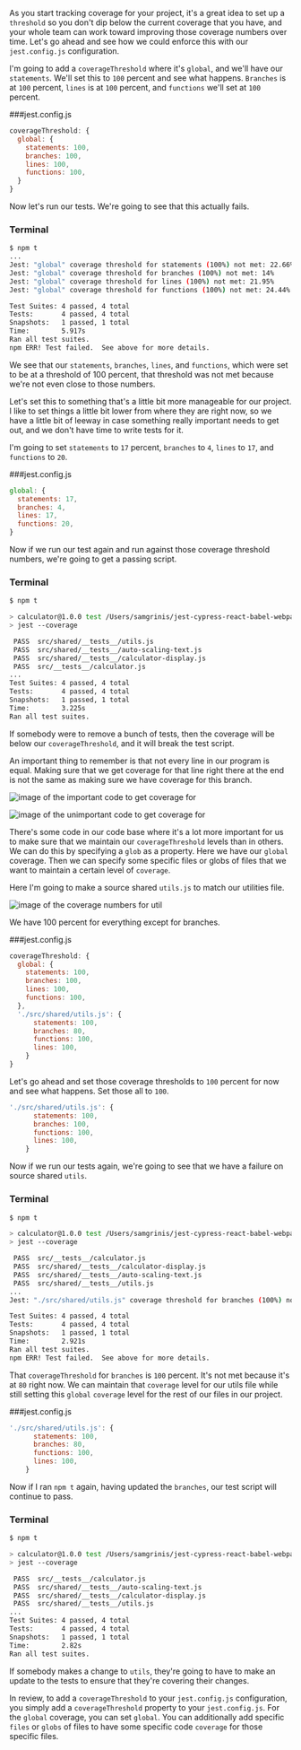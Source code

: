 As you start tracking coverage for your project, it's a great idea to set up a `threshold` so you don't dip below the current coverage that you have, and your whole team can work toward improving those coverage numbers over time. Let's go ahead and see how we could enforce this with our `jest.config.js` configuration.

I'm going to add a `coverageThreshold` where it's `global`, and we'll have our `statements`. We'll set this to `100` percent and see what happens. `Branches` is at `100` percent, `lines` is at `100` percent, and `functions` we'll set at `100` percent.

###jest.config.js
```js
coverageThreshold: {
  global: {
    statements: 100,
    branches: 100,
    lines: 100,
    functions: 100,
  }
}
```

Now let's run our tests. We're going to see that this actually fails. 

### Terminal
```bash
$ npm t 
...
Jest: "global" coverage threshold for statements (100%) not met: 22.66%
Jest: "global" coverage threshold for branches (100%) not met: 14%
Jest: "global" coverage threshold for lines (100%) not met: 21.95%
Jest: "global" coverage threshold for functions (100%) not met: 24.44%

Test Suites: 4 passed, 4 total
Tests:       4 passed, 4 total
Snapshots:   1 passed, 1 total
Time:        5.917s
Ran all test suites.
npm ERR! Test failed.  See above for more details.
```

We see that our `statements`, `branches`, `lines`, and `functions`, which were set to be at a threshold of 100 percent, that threshold was not met because we're not even close to those numbers.

Let's set this to something that's a little bit more manageable for our project. I like to set things a little bit lower from where they are right now, so we have a little bit of leeway in case something really important needs to get out, and we don't have time to write tests for it.

I'm going to set `statements` to `17` percent, `branches` to `4`, `lines` to `17`, and `functions` to `20`. 

###jest.config.js
```js
global: {
  statements: 17,
  branches: 4,
  lines: 17,
  functions: 20,
}
```

Now if we run our test again and run against those coverage threshold numbers, we're going to get a passing script. 

### Terminal
```bash
$ npm t

> calculator@1.0.0 test /Users/samgrinis/jest-cypress-react-babel-webpack
> jest --coverage

 PASS  src/shared/__tests__/utils.js
 PASS  src/shared/__tests__/auto-scaling-text.js
 PASS  src/shared/__tests__/calculator-display.js
 PASS  src/__tests__/calculator.js
...
Test Suites: 4 passed, 4 total
Tests:       4 passed, 4 total
Snapshots:   1 passed, 1 total
Time:        3.225s
Ran all test suites.
```

If somebody were to remove a bunch of tests, then the coverage will be below our `coverageThreshold`, and it will break the test script.

An important thing to remember is that not every line in our program is equal. Making sure that we get coverage for that line right there at the end is not the same as making sure we have coverage for this branch.

![image of the important code to get coverage for](http://res.cloudinary.com/dg3gyk0gu/image/upload/v1543907436/transcript-images/egghead-set-a-code-coverage-threshold-in-jest-to-maintain-code-coverage-levels-important.png)

![image of the unimportant code to get coverage for](http://res.cloudinary.com/dg3gyk0gu/image/upload/v1543907428/transcript-images/egghead-set-a-code-coverage-threshold-in-jest-to-maintain-code-coverage-levels-not-important.png)

There's some code in our code base where it's a lot more important for us to make sure that we maintain our `coverageThreshold` levels than in others. We can do this by specifying a `glob` as a property. Here we have our `global` coverage. Then we can specify some specific files or globs of files that we want to maintain a certain level of `coverage`.

Here I'm going to make a source shared `utils.js` to match our utilities file. 

![image of the coverage numbers for util](http://res.cloudinary.com/dg3gyk0gu/image/upload/v1543907429/transcript-images/egghead-set-a-code-coverage-threshold-in-jest-to-maintain-code-coverage-levels-coverage-utils.png)

We have 100 percent for everything except for branches. 

###jest.config.js
```js
coverageThreshold: {
  global: {
    statements: 100,
    branches: 100,
    lines: 100,
    functions: 100,
  },
  './src/shared/utils.js': {
      statements: 100,
      branches: 80,
      functions: 100,
      lines: 100,
    }
}
```

Let's go ahead and set those coverage thresholds to `100` percent for now and see what happens. Set those all to `100`.

```js
'./src/shared/utils.js': {
      statements: 100,
      branches: 100,
      functions: 100,
      lines: 100,
    }
```

Now if we run our tests again, we're going to see that we have a failure on source shared `utils`. 

### Terminal
```bash
$ npm t

> calculator@1.0.0 test /Users/samgrinis/jest-cypress-react-babel-webpack
> jest --coverage

 PASS  src/__tests__/calculator.js
 PASS  src/shared/__tests__/calculator-display.js
 PASS  src/shared/__tests__/auto-scaling-text.js
 PASS  src/shared/__tests__/utils.js
...
Jest: "./src/shared/utils.js" coverage threshold for branches (100%) not met:80%

Test Suites: 4 passed, 4 total
Tests:       4 passed, 4 total
Snapshots:   1 passed, 1 total
Time:        2.921s
Ran all test suites.
npm ERR! Test failed.  See above for more details.
```


That `coverageThreshold` for `branches` is `100` percent. It's not met because it's at `80` right now. We can maintain that `coverage` level for our utils file while still setting this `global` `coverage` level for the rest of our files in our project.

###jest.config.js
```js
'./src/shared/utils.js': {
      statements: 100,
      branches: 80,
      functions: 100,
      lines: 100,
    }
```

Now if I ran `npm t` again, having updated the `branches`, our test script will continue to pass. 

### Terminal
```bash
$ npm t

> calculator@1.0.0 test /Users/samgrinis/jest-cypress-react-babel-webpack
> jest --coverage

 PASS  src/__tests__/calculator.js
 PASS  src/shared/__tests__/auto-scaling-text.js
 PASS  src/shared/__tests__/calculator-display.js
 PASS  src/shared/__tests__/utils.js
...
Test Suites: 4 passed, 4 total
Tests:       4 passed, 4 total
Snapshots:   1 passed, 1 total
Time:        2.82s
Ran all test suites.
```


If somebody makes a change to `utils`, they're going to have to make an update to the tests to ensure that they're covering their changes.

In review, to add a `coverageThreshold` to your `jest.config.js` configuration, you simply add a `coverageThreshold` property to your `jest.config.js`. For the `global` coverage, you can set `global`. You can additionally add specific `files` or `globs` of files to have some specific code `coverage` for those specific files.